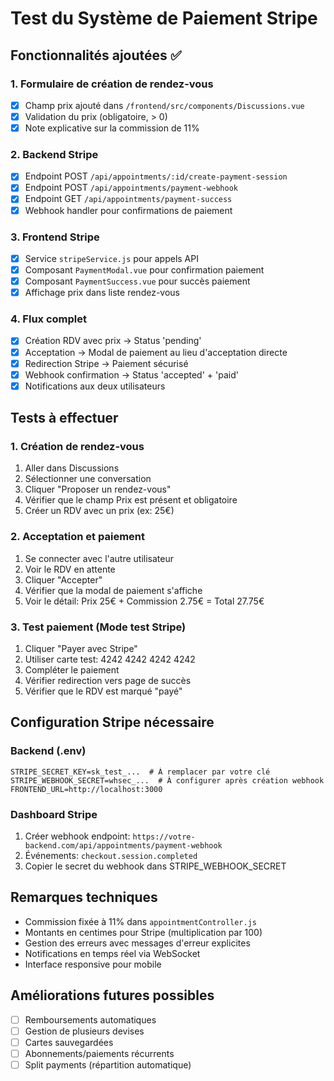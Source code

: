 # Test du Système de Paiement Stripe

## Fonctionnalités ajoutées ✅

### 1. Formulaire de création de rendez-vous
- [x] Champ prix ajouté dans `/frontend/src/components/Discussions.vue`
- [x] Validation du prix (obligatoire, > 0)
- [x] Note explicative sur la commission de 11%

### 2. Backend Stripe
- [x] Endpoint POST `/api/appointments/:id/create-payment-session`
- [x] Endpoint POST `/api/appointments/payment-webhook` 
- [x] Endpoint GET `/api/appointments/payment-success`
- [x] Webhook handler pour confirmations de paiement

### 3. Frontend Stripe
- [x] Service `stripeService.js` pour appels API
- [x] Composant `PaymentModal.vue` pour confirmation paiement
- [x] Composant `PaymentSuccess.vue` pour succès paiement
- [x] Affichage prix dans liste rendez-vous

### 4. Flux complet
- [x] Création RDV avec prix → Status 'pending'
- [x] Acceptation → Modal de paiement au lieu d'acceptation directe
- [x] Redirection Stripe → Paiement sécurisé
- [x] Webhook confirmation → Status 'accepted' + 'paid'
- [x] Notifications aux deux utilisateurs

## Tests à effectuer

### 1. Création de rendez-vous
1. Aller dans Discussions
2. Sélectionner une conversation
3. Cliquer "Proposer un rendez-vous"
4. Vérifier que le champ Prix est présent et obligatoire
5. Créer un RDV avec un prix (ex: 25€)

### 2. Acceptation et paiement
1. Se connecter avec l'autre utilisateur
2. Voir le RDV en attente
3. Cliquer "Accepter"
4. Vérifier que la modal de paiement s'affiche
5. Voir le détail: Prix 25€ + Commission 2.75€ = Total 27.75€

### 3. Test paiement (Mode test Stripe)
1. Cliquer "Payer avec Stripe"
2. Utiliser carte test: 4242 4242 4242 4242
3. Compléter le paiement
4. Vérifier redirection vers page de succès
5. Vérifier que le RDV est marqué "payé"

## Configuration Stripe nécessaire

### Backend (.env)
```
STRIPE_SECRET_KEY=sk_test_...  # À remplacer par votre clé
STRIPE_WEBHOOK_SECRET=whsec_...  # À configurer après création webhook
FRONTEND_URL=http://localhost:3000
```

### Dashboard Stripe
1. Créer webhook endpoint: `https://votre-backend.com/api/appointments/payment-webhook`
2. Événements: `checkout.session.completed`
3. Copier le secret du webhook dans STRIPE_WEBHOOK_SECRET

## Remarques techniques

- Commission fixée à 11% dans `appointmentController.js`
- Montants en centimes pour Stripe (multiplication par 100)
- Gestion des erreurs avec messages d'erreur explicites
- Notifications en temps réel via WebSocket
- Interface responsive pour mobile

## Améliorations futures possibles

- [ ] Remboursements automatiques
- [ ] Gestion de plusieurs devises
- [ ] Cartes sauvegardées
- [ ] Abonnements/paiements récurrents
- [ ] Split payments (répartition automatique)
